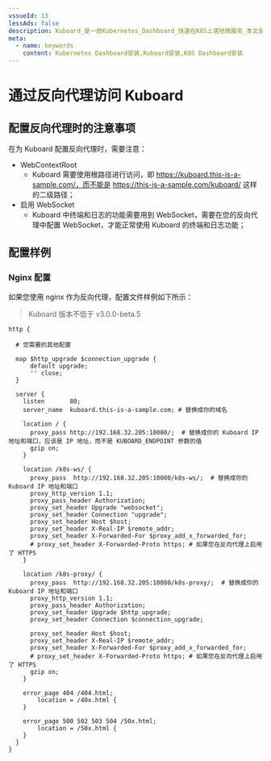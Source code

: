 ```yaml
---
vssueId: 13
lessAds: false
description: Kuboard_是一款Kubernetes_Dashboard_快速在K8S上落地微服务_本文是Kuboard的安装手册_包括安装Kuboard的前提条件_与Kubernetes的版本兼容性_安装步骤_以及完成安装后如何访问Kuboard界面。
meta:
  - name: keywords
    content: Kubernetes Dashboard安装,Kuboard安装,K8S Dashboard安装
---
```


# 通过反向代理访问 Kuboard

<AdSenseTitle/>


## 配置反向代理时的注意事项

在为 Kuboard 配置反向代理时，需要注意：
* WebContextRoot
  * Kuboard 需要使用根路径进行访问，即 https://kuboard.this-is-a-sample.com/，而不能是 https://this-is-a-sample.com/kuboard/ 这样的二级路径；
* 启用 WebSocket
  * Kuboard 中终端和日志的功能需要用到 WebSocket，需要在您的反向代理中配置 WebSocket，才能正常使用 Kuboard 的终端和日志功能；
  
<!--  PassHeader
  * Kuboard v3 的 Portforward <Badge>v3.0.0</Badge> 功能需要用到 SPDY 协议，需要您的反向代理能够支持此协议，并将 Upgrade,Connection,Authorization 这几个 Header 传递给 Kuboard。 -->

## 配置样例

### Nginx 配置

如果您使用 nginx 作为反向代理，配置文件样例如下所示：
> Kuboard 版本不低于 v3.0.0-beta.5

``` nginx {5-8,14,15,19,22,23,31,32,34,35,36}
http {

  # 您需要的其他配置

  map $http_upgrade $connection_upgrade {
      default upgrade;
      '' close;
  }

  server {
    listen       80; 
    server_name  kuboard.this-is-a-sample.com; # 替换成你的域名

    location / {
      proxy_pass http://192.168.32.205:10080/;  # 替换成你的 Kuboard IP 地址和端口，应该是 IP 地址，而不是 KUBOARD_ENDPOINT 参数的值
      gzip on;
    }

    location /k8s-ws/ {
      proxy_pass  http://192.168.32.205:10080/k8s-ws/;  # 替换成你的 Kuboard IP 地址和端口
      proxy_http_version 1.1;
      proxy_pass_header Authorization;
      proxy_set_header Upgrade "websocket";
      proxy_set_header Connection "upgrade";
      proxy_set_header Host $host;
      proxy_set_header X-Real-IP $remote_addr;
      proxy_set_header X-Forwarded-For $proxy_add_x_forwarded_for;
      # proxy_set_header X-Forwarded-Proto https; # 如果您在反向代理上启用了 HTTPS
    }

    location /k8s-proxy/ {
      proxy_pass  http://192.168.32.205:10080/k8s-proxy/;  # 替换成你的 Kuboard IP 地址和端口
      proxy_http_version 1.1;
      proxy_pass_header Authorization;
      proxy_set_header Upgrade $http_upgrade;
      proxy_set_header Connection $connection_upgrade;

      proxy_set_header Host $host;
      proxy_set_header X-Real-IP $remote_addr;
      proxy_set_header X-Forwarded-For $proxy_add_x_forwarded_for;
      # proxy_set_header X-Forwarded-Proto https; # 如果您在反向代理上启用了 HTTPS
      gzip on;
    }

    error_page 404 /404.html;
        location = /40x.html {
    }

    error_page 500 502 503 504 /50x.html;
        location = /50x.html {
    }
  }
}
```
